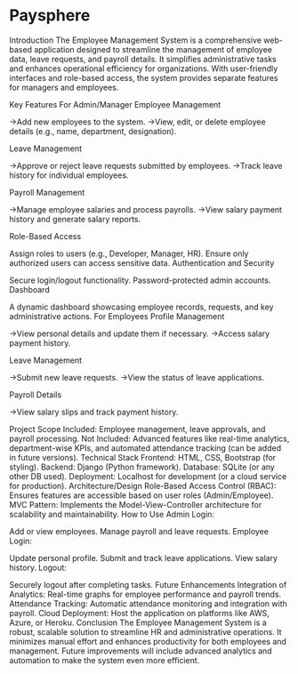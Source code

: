 # Paysphere

Introduction
The Employee Management System is a comprehensive web-based application designed to streamline the management of employee data, leave requests, and payroll details. It simplifies administrative tasks and enhances operational efficiency for organizations. With user-friendly interfaces and role-based access, the system provides separate features for managers and employees.

Key Features
For Admin/Manager
Employee Management

->Add new employees to the system.
->View, edit, or delete employee details (e.g., name, department, designation).

Leave Management

->Approve or reject leave requests submitted by employees.
->Track leave history for individual employees.

Payroll Management

->Manage employee salaries and process payrolls.
->View salary payment history and generate salary reports.

Role-Based Access

Assign roles to users (e.g., Developer, Manager, HR).
Ensure only authorized users can access sensitive data.
Authentication and Security

Secure login/logout functionality.
Password-protected admin accounts.
Dashboard

A dynamic dashboard showcasing employee records, requests, and key administrative actions.
For Employees
Profile Management

->View personal details and update them if necessary.
->Access salary payment history.

Leave Management

->Submit new leave requests.
->View the status of leave applications.

Payroll Details

->View salary slips and track payment history.

Project Scope
Included: Employee management, leave approvals, and payroll processing.
Not Included: Advanced features like real-time analytics, department-wise KPIs, and automated attendance tracking (can be added in future versions).
Technical Stack
Frontend: HTML, CSS, Bootstrap (for styling).
Backend: Django (Python framework).
Database: SQLite (or any other DB used).
Deployment: Localhost for development (or a cloud service for production).
Architecture/Design
Role-Based Access Control (RBAC): Ensures features are accessible based on user roles (Admin/Employee).
MVC Pattern: Implements the Model-View-Controller architecture for scalability and maintainability.
How to Use
Admin Login:

Add or view employees.
Manage payroll and leave requests.
Employee Login:

Update personal profile.
Submit and track leave applications.
View salary history.
Logout:

Securely logout after completing tasks.
Future Enhancements
Integration of Analytics: Real-time graphs for employee performance and payroll trends.
Attendance Tracking: Automatic attendance monitoring and integration with payroll.
Cloud Deployment: Host the application on platforms like AWS, Azure, or Heroku.
Conclusion
The Employee Management System is a robust, scalable solution to streamline HR and administrative operations. It minimizes manual effort and enhances productivity for both employees and management. Future improvements will include advanced analytics and automation to make the system even more efficient.
